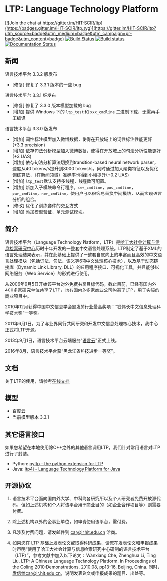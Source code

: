 # LTP: Language Technology Platform

[![Join the chat at https://gitter.im/HIT-SCIR/ltp](https://badges.gitter.im/HIT-SCIR/ltp.svg)](https://gitter.im/HIT-SCIR/ltp?utm_source=badge&utm_medium=badge&utm_campaign=pr-badge&utm_content=badge)
[![Build Status](https://travis-ci.org/HIT-SCIR/ltp.svg?branch=master)](https://travis-ci.org/HIT-SCIR/ltp)
[![Build status](https://ci.appveyor.com/api/projects/status/yewlrwa7w85kghwb/branch/master?svg=true)](https://ci.appveyor.com/project/Oneplus/ltp/branch/master)
[![Documentation Status](https://readthedocs.org/projects/ltp/badge/?version=latest)](https://readthedocs.org/projects/ltp/?badge=latest)

新闻
----

语言技术平台 3.3.2 版发布
* [修复] 修复了 3.3.1 版本的一些 bug

语言技术平台 3.3.1 版发布
* [修复] 修复了 3.3.0 版本模型加载的 bug
* [增加] 提供 Windows 下的 `ltp_test` 和 `xxx_cmdline` 二进制下载，无需再手工编译

语言技术平台 3.3.0 版发布
* [增加] 词性标注模型加入微博数据，使得在开放域上的词性标注性能更好(+3.3 precision)
* [增加] 依存句法分析模型加入微博数据，使得在开放域上的句法分析性能更好(+3 UAS)
* [增加] 依存句法分析算法切换到transition-based neural network parser，速度从40 tokens/s提升到8000 tokens/s。同时通过加入聚类特征以及优化训练算法，（在新闻领域）准确率也得到小幅提升(+0.2 UAS)
* [增加] `ltp_test`默认支持多线程，线程数可配置。
* [增加] 新加入子模块命令行程序，`cws_cmdline`，`pos_cmdline`，`par_cmdline`，`ner_cmdline`，使用户可以很容易替换中间模块，从而实现语言分析的组合。
* [修改] 优化了训练套件的交互方式
* [增加] 添加模型验证，单元测试模块。

简介
----

语言技术平台（Language Technology Platform，LTP）是[哈工大社会计算与信息检索研究中心](http://ir.hit.edu.cn/)历时十年开发的一整套中文语言处理系统。LTP制定了基于XML的语言处理结果表示，并在此基础上提供了一整套自底向上的丰富而且高效的中文语言处理模块（包括词法、句法、语义等6项中文处理核心技术），以及基于动态链接库（Dynamic Link Library, DLL）的应用程序接口、可视化工具，并且能够以网络服务（Web Service）的形式进行使用。

从2006年9月5日开始该平台对外免费共享目标代码，截止目前，已经有国内外400多家研究单位共享了LTP，也有国内外多家商业公司购买了LTP，用于实际的商业项目中。

2010年12月获得中国中文信息学会颁发的行业最高奖项：“钱伟长中文信息处理科学技术奖”一等奖。

2011年6月1日，为了与业界同行共同研究和开发中文信息处理核心技术，我中心正式将LTP开源。

2013年9月1日，语言技术平台云端服务"[语言云](http://ltp-cloud.com)"正式上线。

2016年8月，语言技术平台获“黑龙江省科技进步一等奖”。

文档
---

关于LTP的使用，请参考[在线文档](http://ltp.readthedocs.io/zh_CN/latest/)

模型
---

* [百度云](http://pan.baidu.com/share/link?shareid=1988562907&uk=2738088569)
* 当前模型版本 3.3.1

其它语言接口
------------
如果您希望在本地使用除C++之外的其他语言调用LTP，我们针对常用语言对LTP进行了封装。

* Python: [pyltp - the python extension for LTP](https://github.com/HIT-SCIR/pyltp)
* Java: [ltp4j - Language Technology Platform for Java](https://github.com/HIT-SCIR/ltp4j)

开源协议
-------

1. 语言技术平台面向国内外大学、中科院各研究所以及个人研究者免费开放源代码，但如上述机构和个人将该平台用于商业目的（如企业合作项目等）则需要付费。

2. 除上述机构以外的企事业单位，如申请使用该平台，需付费。

3. 凡涉及付费问题，请发邮件到 car@ir.hit.edu.cn 洽商。

4. 如果您在 LTP 基础上发表论文或取得科研成果，请您在发表论文和申报成果时声明“使用了哈工大社会计算与信息检索研究中心研制的语言技术平台（LTP）”，参考文献中加入以下论文： Wanxiang Che, Zhenghua Li, Ting Liu. LTP: A Chinese Language Technology Platform. In Proceedings of the Coling 2010:Demonstrations. 2010.08, pp13-16, Beijing, China. 同时，发信给car@ir.hit.edu.cn，说明发表论文或申报成果的题目、出处等。
